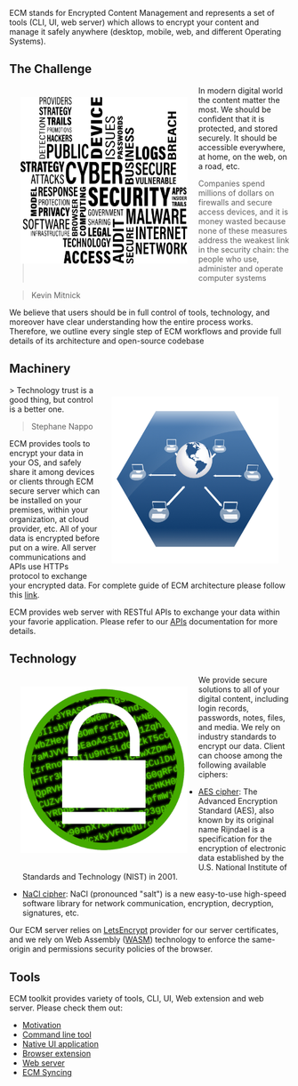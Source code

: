 ECM stands for Encrypted Content Management and represents a set of tools (CLI,
UI, web server) which allows to encrypt your content and manage it safely
anywhere (desktop, mobile, web, and different Operating Systems).

## The Challenge
<img align="left" width="300" height="300" src="pages/images/security.png" style="padding:20px">
In modern digital world the content matter the most. We should be confident
that it is protected, and stored securely. It should be accessible everywhere,
at home, on the web, on a road, etc.

> Companies spend millions of dollars on firewalls and secure access devices, and it is money wasted because none of these measures address the weakest link in the security chain: the people who use, administer and operate computer systems

> Kevin Mitnick

We believe that users should be in full control of tools, technology, and
moreover have clear understanding how the entire process works. Therefore, we
outline every single step of ECM workflows and provide full details of its
architecture and open-source codebase


## Machinery
<img align="right" width="300" height="300" src="pages/images/technology-icon.png" style="padding:20px">
> Technology trust is a good thing, but control is a better one.

> Stephane Nappo

ECM provides tools to encrypt your data in your OS, and safely share it among
devices or clients through ECM secure server which can be installed on your
premises, within your organization, at cloud provider, etc. All of your data is
encrypted before put on a wire. All server communications and APIs use HTTPs
protocol to exchange your encrypted data. For complete guide of ECM
architecture please follow this [link](architecture.md).

ECM provides web server with RESTful APIs to exchange your data within your favorie
application.  Please refer to our [APIs](apis.md) documentation for more
details.


## Technology
<img align="left" width="300" height="300" src="pages/images/encryption-icon.png" style="padding:20px">
We provide secure solutions to all of your digital content, including login
records, passwords, notes, files, and media. We rely on industry standards to
encrypt our data. Client can choose among the following available ciphers:

- [AES cipher](https://www.wikiwand.com/en/Advanced_Encryption_Standard): The Advanced Encryption Standard (AES), also known by its original name Rijndael is a specification for the encryption of electronic data established by the U.S. National Institute of Standards and Technology (NIST) in 2001.

- [NaCl cipher](https://nacl.cr.yp.to/index.html): NaCl (pronounced "salt") is a new easy-to-use high-speed software library for network communication, encryption, decryption, signatures, etc.

Our ECM server relies on
[LetsEncrypt](https://letsencrypt.org/) provider for our server certificates,
and we rely on Web Assembly ([WASM](https://webassembly.org/))
technology to enforce the same-origin and permissions security policies of the browser.

## Tools
ECM toolkit provides variety of tools, CLI, UI, Web extension and web server. Please check them out:
- [Motivation](motivation.md)
- [Command line tool](tools.md#ecm-command-line-interface-cli)
- [Native UI application](tools.md#ui-tool)
- [Browser extension](tools.md#wasm-browser-extention)
- [Web server](tools.md#webserver)
- [ECM Syncing](sync.md)
